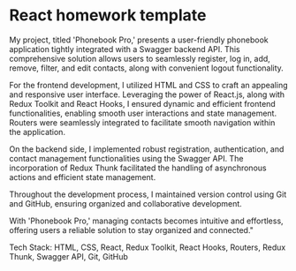 # React homework template

My project, titled 'Phonebook Pro,' presents a user-friendly phonebook
application tightly integrated with a Swagger backend API. This comprehensive
solution allows users to seamlessly register, log in, add, remove, filter, and
edit contacts, along with convenient logout functionality.

For the frontend development, I utilized HTML and CSS to craft an appealing and
responsive user interface. Leveraging the power of React.js, along with Redux
Toolkit and React Hooks, I ensured dynamic and efficient frontend
functionalities, enabling smooth user interactions and state management. Routers
were seamlessly integrated to facilitate smooth navigation within the
application.

On the backend side, I implemented robust registration, authentication, and
contact management functionalities using the Swagger API. The incorporation of
Redux Thunk facilitated the handling of asynchronous actions and efficient state
management.

Throughout the development process, I maintained version control using Git and
GitHub, ensuring organized and collaborative development.

With 'Phonebook Pro,' managing contacts becomes intuitive and effortless,
offering users a reliable solution to stay organized and connected."

Tech Stack: HTML, CSS, React, Redux Toolkit, React Hooks, Routers, Redux Thunk,
Swagger API, Git, GitHub
